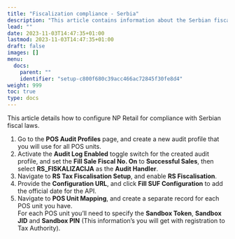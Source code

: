 ```yaml
---
title: "Fiscalization compliance - Serbia"
description: "This article contains information about the Serbian fiscal laws and the necessary compliance aspects for NP Retail."
lead: ""
date: 2023-11-03T14:47:35+01:00
lastmod: 2023-11-03T14:47:35+01:00
draft: false
images: []
menu:
  docs:
    parent: ""
    identifier: "setup-c800f680c39acc466ac72845f30fe8d4"
weight: 999
toc: true
type: docs
---
```


This article details how to configure NP Retail for compliance with Serbian fiscal laws.

1. Go to the **POS Audit Profiles** page, and create a new audit profile that you will use for all POS units.
2. Activate the **Audit Log Enabled** toggle switch for the created audit profile, and set the **Fill Sale Fiscal No. On** to **Successful Sales**, then select **RS_FISKALIZACIJA** as the **Audit Handler**.
3. Navigate to **RS Tax Fiscalisation Setup**, and enable **RS Fiscalisation**.
4. Provide the **Configuration URL**, and click **Fill SUF Configuration** to add the official date for the API.
5. Navigate to **POS Unit Mapping**, and create a separate record for each POS unit you have.       
   For each POS unit you’ll need to specify the **Sandbox Token**, **Sandbox JID** and **Sandbox PIN** (This information’s you will get with registration to Tax Authority).